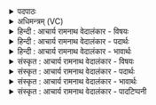 <details><summary>पदपाठः</summary>

द꣣धिक्रा꣡व्णः꣢। द꣣धि। क्रा꣡व्णः꣢꣯। अ꣣कारिषम्। जिष्णोः꣢। अ꣡श्व꣢꣯स्य। वा꣣जि꣡नः꣢। सु꣣रभि꣢। सु꣣। रभि꣢। नः꣣। मु꣡खा꣢꣯। मु। खा꣣। करत्। प्र꣢। नः꣢। आ꣡यूँ꣢꣯षि। ता꣣रिषत्। ३५८।
</details>

<details><summary>अधिमन्त्रम् (VC)</summary>

- दधिक्रा
- वामदेवो गौतमः
- अनुष्टुप्
- गान्धारः
- ऐन्द्रं काण्डम्
</details>

<details><summary>हिन्दी : आचार्य रामनाथ वेदालंकार - विषयः</summary>

अगले मन्त्र का ‘दधिक्रावा’ अग्निदेवता है। इस नाम से परमात्मा, यज्ञाग्नि और राजा की स्तुति की गयी है।
</details>

<details><summary>हिन्दी : आचार्य रामनाथ वेदालंकार - पदार्थः</summary>

पदार्थान्वयभाषाः -  प्रथम—परमात्मा के पक्ष में। मैं (जिष्णोः) विजयशील तथा विजय प्रदान करनेवाले, (अश्वस्य) सब शुभ गुणों में व्याप्त, (वाजिनः) बल और विज्ञान से युक्त (दधिक्राव्णः) धारक पृथिवी, चन्द्र, सूर्य, नक्षत्र आदि लोकों को अपनी-अपनी धुरी पर अथवा किसी पिण्ड के चारों ओर घुमानेवाले, अथवा स्तोत्र-धारकों, धर्म-धारकों वा सद्गुण-धारकों को कर्मयोगी बनानेवाले जगदीश्वर का (अकारिषम्) स्वागत करता हूँ। स्वागतवचन द्वारा सत्कृत वह जगदीश्वर (नः) हमारे (मुखा) मुखों को (सुरभि) सुगन्धित अर्थात् कटु-वचन, पर-निन्दा आदि से रहित मधुर सत्य-भाषण के सौरभ से सम्पन्न (करत्) करे, और (नः) हमारी (आयूंषि) आयुओं को (प्र तारिषत्) बढ़ाये ॥ द्वितीय—यज्ञाग्नि के पक्ष में। मैं (जिष्णोः) रोग आदि पर विजय पानेवाले, (अश्वस्य) फैलने के स्वभाववाले, (वाजिनः) हव्यान्नों से युक्त (दधिक्राव्णः) हवियों को धारण कर रूपान्तरित करके देशान्तर में पहुँचा देनेवाले आहवनीय अग्नि का (अकारिषम्) यज्ञ में उपयोग करता हूँ, अर्थात् उसमें हवियों का होम करता हूँ। आहुति दिया हुआ वह यज्ञाग्नि (नः) हमारे (मुखा) मुख को, अर्थात् मुखवर्ती नासिका-प्रदेश को (सुरभि) सुगन्धित (करत्) कर दे, और (नः आयूंषि प्रतारिषत्) हम अग्निहोत्रियों के आयु के वर्षों को बढ़ाये। अभिप्राय यह है कि नियम से अग्निहोत्र करते हुए हम चिरञ्जीवी हों ॥ अग्नि में होमे हुए सुगन्धित हव्य से सुगन्धित हुआ वायु जब श्वास-प्रश्वास-क्रिया द्वारा फेफड़ों के अन्दर जाता है, तब रक्त को शुद्ध कर, उसमें जीवनदायक तत्त्व समाविष्ट करके, उसकी मलिनता को हरकर बाहर निकाल देता है। वेद में कहा भी है—‘हे वायु, तू अपने साथ औषध अन्दर ला, जो मल है उसे बाहर निकाल। तू सब रोगों की दवा है, तू विद्वान् वैद्यों का दूत होकर विचरता है (ऋ० १०।१३७|३)’। एक अन्य मन्त्र में वैद्य कह रहा है—‘हे रोगी ! मैं हवि के द्वारा तुझे जीवन देने के लिए अज्ञात रोग से और राजयक्ष्मा से छुडा दूँगा। यदि तुझे गठिया रोग ने जकड़ लिया है, तो उससे भी वायु और अग्नि तुझे छुड़ा देंगे (ऋ० १०।१६१।१)’ ॥ तृतीय—राजा के पक्ष में। मैं (जिष्णोः) विजयशील (अश्वस्य) अश्व के समान राष्ट्र-रूप रथ को वहन करनेवाले, (वाजिनः) अन्नादि ऐश्वर्यों से युक्त, बलवान् और युद्ध करने में समर्थ, (दधिक्राव्णः) बहुत से लोगों तथा पदार्थों के धारक विमानादि यानों को चलवानेवाले राजा के (अकारिषम्) राजनियमों का पालन करता हूँ। (सः) वह राजा, सदाचारमार्ग में प्रवृत्त करके (नः) हम प्रजाजनों के (मुखा) मुखों को (सुरभि) यश के सौरभ से युक्त (करत्) करे, और (नः) हम प्रजाजनों की (आयूंषि) आयु के वर्षों को (प्रतारिषत्) बढ़ाये। भाव यह है कि आयुर्वेद के शिक्षण, चिकित्सा के सुप्रबन्ध, कृषि-व्यापार-पशुपालन के उत्कर्ष, हिंसा-उपद्रव आदि के निवारण, शत्रुओं के उच्छेद, इस प्रकार के सब उपायों द्वारा राष्ट्रवासियों को अकाल मृत्यु का ग्रास बनने से बचाये ॥७॥ इस मन्त्र में श्लेषालङ्कार है, तृतीय-चतुर्थ पादों में अन्त्यानुप्रास भी है। दधिक्रावा, अश्व और वाजी इन सबके अश्ववाचक होने से पुनरुक्ति प्रतीत होती है, किन्तु यौगिक अर्थ करने से पुनरुक्ति का परिहार हो जाता है, अतः पुनरुक्तवदाभास अलङ्कार है ॥७॥
</details>

<details><summary>हिन्दी : आचार्य रामनाथ वेदालंकार - भावार्थः</summary>

भावार्थभाषाः -  परमात्मा की स्तुति, अग्निहोत्र और राजनियमों के पालन द्वारा हमें यशःसौरभ और दीर्घायुष्य प्राप्त करना चाहिए ॥७॥ महीधर ने इस मन्त्र पर यजुर्वेदभाष्य में कात्यायन श्रौतसूत्र की अश्वमेधविधि का अनुसरण करते हुए यह लिखा है कि घोड़े के पास सोयी हुई यजमान की प्रथम परिणीत पत्नी महिषी को वहाँ से उठाकर अध्वर्यु, ब्रह्मा, उद्गाता, होता और क्षत्ता नामक ऋत्विज् इस मन्त्र को पढ़ें। साथ ही ‘सुरभि नो मुखा करत्’ की व्याख्या में लिखा है कि अश्लील भाषण से दुर्गन्ध को प्राप्त हुए मुखों को यज्ञ सुगन्धित कर दे। यह सब प्रलापमात्र है। कौन बुद्धिमान् ऐसा होगा जो पहले तो अश्लील भाषण करके मुखों को दुर्गन्धयुक्त करे और फिर उसकी शुद्धि का उपाय खोजे? ‘कीचड़ लगाकर फिर उसे धोने की अपेक्षा कीचड़ को हाथ न लगाना ही अधिक अच्छा है’ इस नीति का अनुसरण क्यों न किया जाये?
</details>

<details><summary>संस्कृत : आचार्य रामनाथ वेदालंकार - विषयः</summary>

दधिक्रावा अग्निर्देवता। तन्नाम्ना परमात्मानं, यज्ञाग्निं, राजानं च स्तौति।
</details>

<details><summary>संस्कृत : आचार्य रामनाथ वेदालंकार - पदार्थः</summary>

पदार्थान्वयभाषाः -  प्रथमः—परमात्मपरः। अहम् (जिष्णोः) जयशीलस्य विजयप्रदानशीलस्य च, (अश्वस्य) सकलशुभगुणव्याप्तस्य, (वाजिनः) बलविज्ञानवतः (दधिक्राव्णः) यो दधीन् धारकान् पृथिवीचन्द्रसूर्यनक्षत्रादिलोकान् स्वधुरि किञ्चित् पिण्डं परितो वा क्रमयति परिक्रमयतीति तस्य। दधातीति दधिः, दधातेः ‘आदृगमहनजनः किकिनौ लिट् च। अ० ३।२।१७।’ इति किः प्रत्ययः लिड्वच्च। दधिपूर्वात् क्रमु पादविक्षेपे धातोः ‘अन्येभ्योऽपि दृश्यते। अ० ३।२।७५’ इति वनिप् प्रत्ययः। यद्वा दधीन् स्तोत्रधारकान् धर्मधारकान् सद्गुणधारकान् वा क्रमयति कर्मयोगिनः करोतीति तस्य जगदीश्वरस्य (अकारिषम्) स्वागतं करोमि। अत्र करोतेर्लडर्थे लुङ्। स्वागतवचनेन सत्कृतः स दधिक्रावा जगदीश्वरः (नः) अस्माकं (मुखा) मुखानि (सुरभि) सुरभीणि, कटुवचनपरनिन्दादिरहितमधुरसत्यभाषणसौरभसम्पन्नानि। मुखा, सुरभि इत्युभयत्र ‘शेश्छन्दसि बहुलम्।’ अ० ६।१।७० इति शिलोपः। (करत्) कुर्यात्, (नः) अस्माकम् (आयूंषि) वयोवर्षाणि च (प्र तारिषत्) प्रवर्द्धयेत्। (प्र पूर्वस्तरतिर्वर्द्धनार्थः। ‘करत्’ इति करोतेः, ‘तारिषत्’ इति च तॄ प्लवनसंतरणयोः इत्येतस्य लेटि तिपि रूपम्, द्वितीये ‘सिब्बहुलं लेटि। अ० ३।१।२४’ इति सिबागमः, तस्य च णिद्वत्त्वाद् वृद्धिः। उभयत्र ‘इतश्च लोपः परमैपदेषु। अ० ३।४।९७’ इति तिप इकारलोपः ॥ अथ द्वितीयः—यज्ञाग्निपरः। अहम् (जिष्णोः) रोगादिजयशीलस्य, (अश्वस्य) व्यापनस्वभावस्य, (वाजिनः) हव्यान्नवतः (दधिक्राव्णः२) दधिः हव्यानि धृतवान् सन् तानि भस्मीकृत्य रूपान्तरं नीत्वा क्रमयति वायुमाध्यमेन देशान्तरं प्रापयतीति तस्य आहवनीयस्याग्नेः (अकारिषम्) यज्ञे उपयोगं करोमि, तस्मिन् हव्यानि जुहोमीत्यर्थः। हुतः स यज्ञाग्निः (नः) अस्माकम् (मुखा) मुखम्, मुखवर्तिनासिकाप्रदेशम्। अत्र ‘सुपां सुलुक्। अ० ७।१।३९’ इति द्वितीयैकवचनस्य आकारादेशः। (सुरभि) सौरभयुक्तम् (करत्) कुर्यात्, (नः आयूंषि प्रतारिषत्) अग्निहोतॄणामस्माकम् आयुर्वर्षाणि च प्रवर्द्धयेत्, नियमेनाग्नौ होमं कुर्वन्तो वयं चिरं जीवेमेत्यर्थः ॥ अग्नौ हुतेन सुगन्धिना हव्येन सुरभिगन्धिर्वायुर्यदा श्वासप्रश्वासक्रियया फुप्फुसाभ्यन्तरं गच्छति तदा रक्तं संशोध्य तत्र जीवनदायकं तत्त्वं समावेश्य तन्मालिन्यमपहृत्य बहिर्निस्सारयति। तेन स्वास्थ्य-लाभो दीर्घमायुश्च जायते। तथा च श्रुतिः—आ वा॑त वाहि भेष॒जं वि वा॑त वाहि॒ यद्रपः॑। त्वं हि वि॒श्वभे॑षजो दे॒वानां॑ दू॒त ईय॑से (ऋ० १०।१३७।३) इति। ‘मु॒ञ्चामि॑ त्वा ह॒विषा॒ जीव॑नाय॒ कम॑ज्ञातय॒क्ष्मादु॒त रा॑जय॒क्ष्मात्। ग्राहि॑र्ज॒ग्राह॒ यदि॑ वै॒तदे॑नं॒ तस्या॑ इन्द्राग्नी॒ प्र मु॑मुक्तमेनम्’ (ऋ० १०।१६१।१) इति च। अत्र इन्द्राग्नी वाय्वग्नी इति ज्ञेयम् ॥ अथ तृतीयः—राजपरः। अहम् (जिष्णोः) विजयशीलस्य (अश्वस्य) अश्वरूपस्य, अश्ववद् राष्ट्ररथं वहतः इत्यर्थः, (वाजिनः) अन्नाद्यैश्वर्यवतो, बलवतः, संग्रामसमर्थस्य च। वाज इत्यन्ननाम, बलनाम, संग्रामनाम च। निघं० २।७, २।९, २।१७। वाजी वेजनवान् निरु० २।२८। (दधिक्राव्णः३) यो राज्ये दधीनि बहुजनद्रव्यादिधारकाणि विमानादियानानि क्रमयति सञ्चालयति तस्य नृपतेः (अकारिषम्) राज्यनियमानां पालनं करोमि। (सः) असौ नृपतिः सदाचारमार्गे प्रवर्त्य (नः) अस्माकम् (मुखा) मुखानि (सुरभि) यशःसौरभवन्ति (करत्) कुर्यात्, किञ्च (नः) अस्माकम् प्रजाजनानाम् (आयूंषि) आयुर्वर्षाणि (प्र तारिषत्) प्रवर्द्धयेत्। आयुर्वेदशिक्षणेन, चिकित्सासुप्रबन्धेन, कृषिवाणिज्यपशुपालनोत्कर्षेण, हिंसोपद्रवादिनिवारणेन, शत्रुच्छेदेन एवंविधसकलोपायप्रचारणेन राष्ट्रवासिनोऽकालमृत्युग्रासात् संरक्षेदित्यर्थः ॥७॥४ वेदे ‘दधिक्राः’ ‘दधिक्रावा’ चेत्युभयमपि प्रयुक्तम्। उभयोः प्रत्ययस्यैव भेदः, प्रथमं विट्प्रत्ययान्तं, द्वितीयं च वनिप्प्रत्ययान्तम्। ‘दधिक्राः’ इति पदं यास्काचार्य एवं निर्वक्ति—‘दधिक्रा इत्येतद् दधत् क्रामतीति वा, दधत् क्रन्दतीति वा, दधदाकारी भवतीति वा। तस्याश्ववद् देवतावच्च निगमा भवन्ति (निरु० २।२७)’ इति। तदेव निर्वचनं ‘दधिक्रावा’ इति पदस्यापि तन्मते विज्ञेयम् ॥ अत्र श्लेषालङ्कारः तृतीयचतुर्थपादयोरन्त्यानुप्रासश्च। ‘दधिक्राव्णः, अश्वस्य, वाजिनः’ इति सर्वेषामश्ववाचित्वात् पुनरुक्तत्वप्रतीतेः, यौगिकत्वेन च तत्परिहारात्, पुनरुक्तवदाभासोऽलङ्कारः ॥७॥
</details>

<details><summary>संस्कृत : आचार्य रामनाथ वेदालंकार - भावार्थः</summary>

भावार्थभाषाः -  परमात्मस्तवनेनाग्निहोत्रेण राजनियमपालनेन चास्माभिर्यशःसौरभं दीर्घायुष्यं च प्राप्तव्यम् ॥७॥ यजुर्वेदभाष्ये महीधरः कात्यायनश्रौतसूत्रस्याश्वमेधविधिमनुसरन् ‘महिषीं’ यजमानस्य प्रथमपरिणीतां पत्नीमश्वसमीपसुप्तामुत्थाप्य पुरुषा अध्वर्युब्रह्मोद्गातृहोतृक्षत्तारो मन्त्रं पठेयुरित्याह। किञ्च ‘सुरभि नो मुखा करत्’ इति व्याचक्षाणः ‘अश्लीलभाषणेन दुर्गन्धं प्राप्तानि मुखानि सुरभीणि यज्ञः करोत्विति’ प्रतिपादयाञ्चक्रे। तत्सर्वं प्रलपितमात्रम्। कः खलु सुधीर्यः पूर्वमश्लीलभाषणं कृत्वा मुखानि दुर्गन्धतां नयेत्, पश्चाच्च शोधनोपायमन्विष्येत्। ‘प्रक्षालनाद्धि पङ्कस्य दूरादस्पर्शनं वरम्’ इति न्याय एव किमिति नानुस्रियेत ॥
</details>

<details><summary>संस्कृत : आचार्य रामनाथ वेदालंकार - पादटिप्पनी</summary>

टिप्पणी:   १. ऋ० ४।३९।४, य० २३।३२ ऋषिः प्रजापतिः, अ० २०।१३७।३। २. दधिक्रावा अग्निविशेषः। ....धारयति क्रामयति देशान्तरं प्रापयति इति दधिक्रावा अग्निः। क्रमेर्वनिप्प्रत्यये ‘विड्वनोरनुनासिकस्यात्’ (पा० ६।७।४१) इति अनुनासिकस्याकारादेशः। दधिक्राव्णो देवस्य परिचरणम् अकारिषम्—इति भ०। ३. (दधिक्रावाणम्) धारकाणां यानानां क्रामयितारं गमयितारम् इति ऋ० ७।४४।३ भाष्ये द०। ४. दयानन्दर्षिर्मन्त्रमेतम् ऋग्भाष्ये यजुर्भाष्ये च राजप्रजाविषये व्याख्यातवान्।
</details>